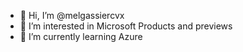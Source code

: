 - 👋 Hi, I’m @melgassiercvx
- 👀 I’m interested in Microsoft Products and previews
- 🌱 I’m currently learning Azure

<!---
melgassiercvx/melgassiercvx is a ✨ special ✨ repository because its `README.md` (this file) appears on your GitHub profile.
You can click the Preview link to take a look at your changes.
--->
